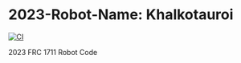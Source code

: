 # 2023-Robot-Name: Khalkotauroi

[![CI](https://github.com/frc1711/2023-Robot-Name-TBD/actions/workflows/main.yml/badge.svg)](https://github.com/frc1711/2023-Robot-Name-TBD/actions/workflows/main.yml)

2023 FRC 1711 Robot Code

